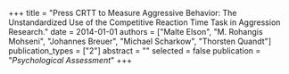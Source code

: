 +++
title = "Press CRTT to Measure Aggressive Behavior: The Unstandardized Use of the Competitive Reaction Time Task in Aggression Research."
date = 2014-01-01
authors = ["Malte Elson", "M. Rohangis Mohseni", "Johannes Breuer", "Michael Scharkow", "Thorsten Quandt"]
publication_types = ["2"]
abstract = ""
selected = false
publication = "*Psychological Assessment*"
+++

